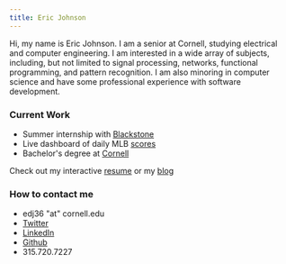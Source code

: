 ```yaml
---
title: Eric Johnson
---
```


Hi, my name is Eric Johnson. I am a senior at Cornell, studying electrical and computer engineering. I am interested in a wide array of subjects, including, but not limited to signal processing, networks, functional programming, and pattern recognition. I am also minoring in computer science and have some professional experience with software development.

### Current Work
- Summer internship  with [Blackstone](https://www.blackstone.com)
- Live dashboard of daily MLB [scores](https://edj36.github.io/mlb-dashboard/)
- Bachelor's degree at [Cornell](https://www.cornell.edu)

Check out my interactive [resume](https://edj36.github.io/interactive/) or my [blog](/blog/)

### How to contact me
- edj36 "at" cornell.edu
- [Twitter](http://twitter.com/EJ96)
- [LinkedIn](https://www.linkedin.com/in/eric-johnson-97ab3aa3)
- [Github](https://github.com/edj36)
- 315.720.7227
